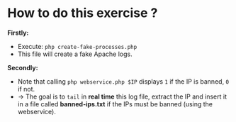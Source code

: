 # How to do this exercise ?

**Firstly:**

* Execute: `php create-fake-processes.php`
* This file will create a fake Apache logs.

**Secondly:**

* Note that calling `php webservice.php $IP` displays `1` if the IP is banned, `0` if not.
* → The goal is to `tail` in **real time** this log file, extract the IP and insert it in a file called **banned-ips.txt** if the IPs must be banned (using the webservice).